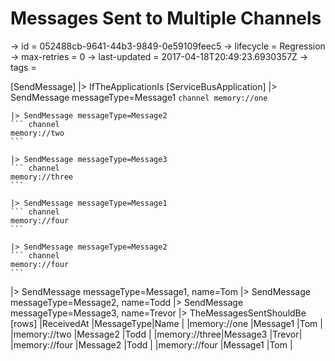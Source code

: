 # Messages Sent to Multiple Channels

-> id = 052488cb-9641-44b3-9849-0e59109feec5
-> lifecycle = Regression
-> max-retries = 0
-> last-updated = 2017-04-18T20:49:23.6930357Z
-> tags = 

[SendMessage]
|> IfTheApplicationIs
    [ServiceBusApplication]
    |> SendMessage messageType=Message1
    ``` channel
    memory://one
    ```

    |> SendMessage messageType=Message2
    ``` channel
    memory://two
    ```

    |> SendMessage messageType=Message3
    ``` channel
    memory://three
    ```

    |> SendMessage messageType=Message1
    ``` channel
    memory://four
    ```

    |> SendMessage messageType=Message2
    ``` channel
    memory://four
    ```


|> SendMessage messageType=Message1, name=Tom
|> SendMessage messageType=Message2, name=Todd
|> SendMessage messageType=Message3, name=Trevor
|> TheMessagesSentShouldBe
    [rows]
    |ReceivedAt                   |MessageType|Name  |
    |memory://one  |Message1   |Tom   |
    |memory://two  |Message2   |Todd  |
    |memory://three|Message3   |Trevor|
    |memory://four |Message2   |Todd  |
    |memory://four |Message1   |Tom   |

~~~
